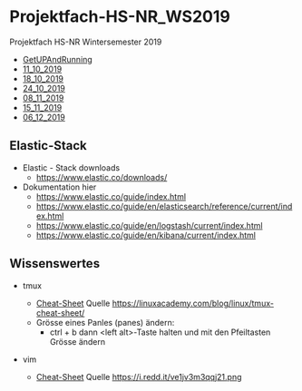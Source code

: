 # Projektfach-HS-NR_WS2019
Projektfach HS-NR Wintersemester 2019
*  [GetUPAndRunning](https://github.com/AVitg/Projektfach-HS-NR_WS2019-20/blob/master/Run.md)
*  [11_10_2019](https://github.com/AVitg/Projektfach-HS-NR_WS2019-20/blob/master/2019_10_11/)
*  [18_10_2019](https://github.com/AVitg/Projektfach-HS-NR_WS2019-20/blob/master/2019_10_18/)
*  [24_10_2019](https://github.com/AVitg/Projektfach-HS-NR_WS2019-20/tree/master/2019_10_24/)
*  [08_11_2019](https://github.com/AVitg/Projektfach-HS-NR_WS2019-20/tree/master/2019_11_08/)
*  [15_11_2019](https://github.com/AVitg/Projektfach-HS-NR_WS2019-20/tree/master/2019_11_15/)
*  [06_12_2019](https://github.com/AVitg/Projektfach-HS-NR_WS2019-20/tree/master/2019_12_06/)

## Elastic-Stack
  * Elastic - Stack downloads
    * https://www.elastic.co/downloads/ 
  * Dokumentation hier
    * https://www.elastic.co/guide/index.html
	* https://www.elastic.co/guide/en/elasticsearch/reference/current/index.html
	* https://www.elastic.co/guide/en/logstash/current/index.html
	* https://www.elastic.co/guide/en/kibana/current/index.html
	

## Wissenswertes
* tmux
  * [Cheat-Sheet](https://github.com/AVitg/Projektfach-HS-NR_WS2019-20/blob/master/Library/Linux/tmux_cheat_sheet.png) Quelle https://linuxacademy.com/blog/linux/tmux-cheat-sheet/
  * Grösse eines Panles (panes) ändern:
    * ctrl + b dann  \<left alt\>-Taste halten und mit den Pfeiltasten Grösse ändern 
  
* vim
  * [Cheat-Sheet](https://github.com/AVitg/Projektfach-HS-NR_WS2019-20/blob/master/Library/Linux/vim_cheat_sheet.png) Quelle https://i.redd.it/ve1jv3m3qqj21.png 
